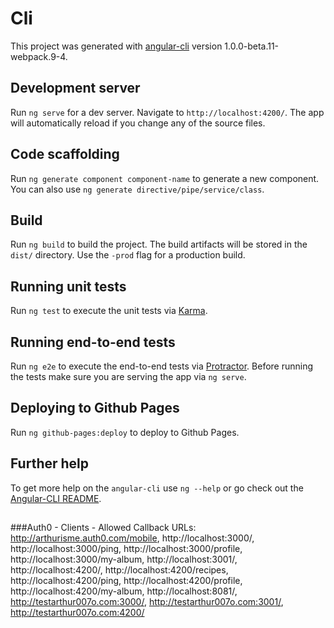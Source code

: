 # Cli

This project was generated with [angular-cli](https://github.com/angular/angular-cli) version 1.0.0-beta.11-webpack.9-4.

## Development server
Run `ng serve` for a dev server. Navigate to `http://localhost:4200/`. The app will automatically reload if you change any of the source files.

## Code scaffolding

Run `ng generate component component-name` to generate a new component. You can also use `ng generate directive/pipe/service/class`.

## Build

Run `ng build` to build the project. The build artifacts will be stored in the `dist/` directory. Use the `-prod` flag for a production build.

## Running unit tests

Run `ng test` to execute the unit tests via [Karma](https://karma-runner.github.io).

## Running end-to-end tests

Run `ng e2e` to execute the end-to-end tests via [Protractor](http://www.protractortest.org/). 
Before running the tests make sure you are serving the app via `ng serve`.

## Deploying to Github Pages

Run `ng github-pages:deploy` to deploy to Github Pages.

## Further help

To get more help on the `angular-cli` use `ng --help` or go check out the [Angular-CLI README](https://github.com/angular/angular-cli/blob/master/README.md).

##
###Auth0 - Clients - Allowed Callback URLs:
http://arthurisme.auth0.com/mobile,
http://localhost:3000/,
http://localhost:3000/ping,
http://localhost:3000/profile,
http://localhost:3000/my-album,
http://localhost:3001/,
http://localhost:4200/,
http://localhost:4200/recipes,
http://localhost:4200/ping,
http://localhost:4200/profile,
http://localhost:4200/my-album,
http://localhost:8081/,
http://testarthur007o.com:3000/,
http://testarthur007o.com:3001/,
http://testarthur007o.com:4200/